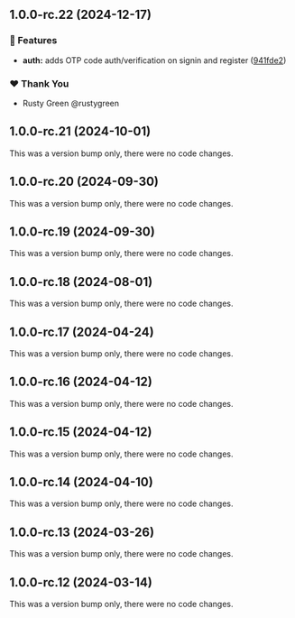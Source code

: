 ## 1.0.0-rc.22 (2024-12-17)


### 🚀 Features

- **auth:** adds OTP code auth/verification on signin and register ([941fde2](https://github.com/rustygreen/ng-supabase/commit/941fde2))

### ❤️  Thank You

- Rusty Green @rustygreen

## 1.0.0-rc.21 (2024-10-01)

This was a version bump only, there were no code changes.

## 1.0.0-rc.20 (2024-09-30)

This was a version bump only, there were no code changes.

## 1.0.0-rc.19 (2024-09-30)

This was a version bump only, there were no code changes.

## 1.0.0-rc.18 (2024-08-01)

This was a version bump only, there were no code changes.

## 1.0.0-rc.17 (2024-04-24)

This was a version bump only, there were no code changes.

## 1.0.0-rc.16 (2024-04-12)

This was a version bump only, there were no code changes.

## 1.0.0-rc.15 (2024-04-12)

This was a version bump only, there were no code changes.

## 1.0.0-rc.14 (2024-04-10)

This was a version bump only, there were no code changes.

## 1.0.0-rc.13 (2024-03-26)

This was a version bump only, there were no code changes.

## 1.0.0-rc.12 (2024-03-14)

This was a version bump only, there were no code changes.